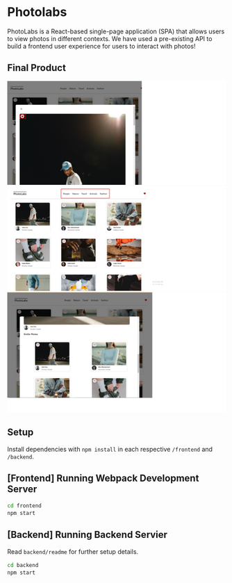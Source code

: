 # Photolabs

PhotoLabs is a React-based single-page application (SPA) that allows users to view photos in different contexts. We have used a pre-existing API to build a frontend user experience for users to interact with photos!

## Final Product

!["Screenshot of favourite button"](https://github.com/hisbanbardai/photolabs-starter/blob/main/docs/fav-button.png?raw=true)
!["Screenshot of photo topics"](https://github.com/hisbanbardai/photolabs-starter/blob/main/docs/photo-topics.png?raw=true)
!["Screenshot of similar photos"](https://github.com/hisbanbardai/photolabs-starter/blob/main/docs/similar-photos.png?raw=true)

## Setup

Install dependencies with `npm install` in each respective `/frontend` and `/backend`.

## [Frontend] Running Webpack Development Server

```sh
cd frontend
npm start
```

## [Backend] Running Backend Servier

Read `backend/readme` for further setup details.

```sh
cd backend
npm start
```
